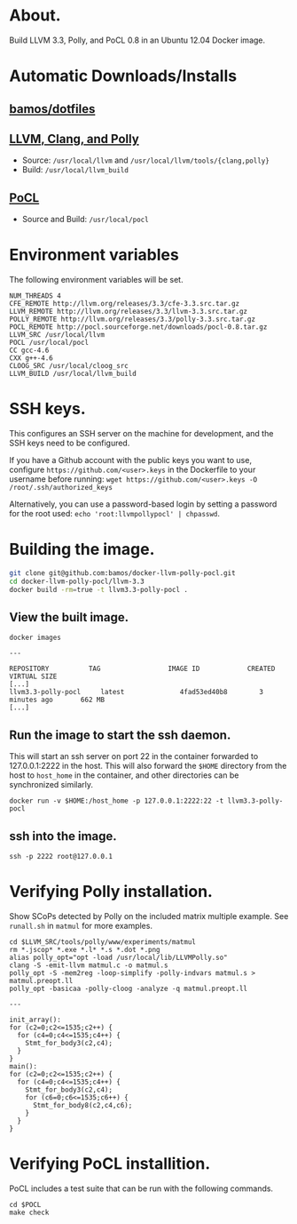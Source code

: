 # About.
Build LLVM 3.3, Polly, and PoCL 0.8 in an Ubuntu 12.04 Docker image.

# Automatic Downloads/Installs
## [bamos/dotfiles](https://github.com/bamos/dotfiles)

## [LLVM, Clang, and Polly](http://llvm.org/releases/download.html#3.3)
+ Source: `/usr/local/llvm` and `/usr/local/llvm/tools/{clang,polly}`
+ Build: `/usr/local/llvm_build`

## [PoCL](http://pocl.sourceforge.net/download.html)
+ Source and Build: `/usr/local/pocl`

# Environment variables
The following environment variables will be set.

```
NUM_THREADS 4
CFE_REMOTE http://llvm.org/releases/3.3/cfe-3.3.src.tar.gz
LLVM_REMOTE http://llvm.org/releases/3.3/llvm-3.3.src.tar.gz
POLLY_REMOTE http://llvm.org/releases/3.3/polly-3.3.src.tar.gz
POCL_REMOTE http://pocl.sourceforge.net/downloads/pocl-0.8.tar.gz
LLVM_SRC /usr/local/llvm
POCL /usr/local/pocl
CC gcc-4.6
CXX g++-4.6
CLOOG_SRC /usr/local/cloog_src
LLVM_BUILD /usr/local/llvm_build
```

# SSH keys.
This configures an SSH server on the machine for development,
and the SSH keys need to be configured.

If you have a Github account with the public keys you want to use,
configure `https://github.com/<user>.keys` in the Dockerfile
to your username before running:
`wget https://github.com/<user>.keys -O /root/.ssh/authorized_keys`

Alternatively, you can use a password-based login by
setting a password for the root used:
`echo 'root:llvmpollypocl' | chpasswd`.

# Building the image.

```Bash
git clone git@github.com:bamos/docker-llvm-polly-pocl.git
cd docker-llvm-polly-pocl/llvm-3.3
docker build -rm=true -t llvm3.3-polly-pocl .
```


## View the built image.

```
docker images

---

REPOSITORY          TAG                 IMAGE ID            CREATED             VIRTUAL SIZE
[...]
llvm3.3-polly-pocl     latest              4fad53ed40b8        3 minutes ago       662 MB
[...]
```

## Run the image to start the ssh daemon.

This will start an ssh server on port 22 in the container
forwarded to 127.0.0.1:2222 in the host.
This will also forward the `$HOME` directory from the host
to `host_home` in the container, and other directories
can be synchronized similarly.

```
docker run -v $HOME:/host_home -p 127.0.0.1:2222:22 -t llvm3.3-polly-pocl
```

## ssh into the image.

```
ssh -p 2222 root@127.0.0.1
```

# Verifying Polly installation.

Show SCoPs detected by Polly on the included matrix multiple example.
See `runall.sh` in `matmul` for more examples.

```
cd $LLVM_SRC/tools/polly/www/experiments/matmul
rm *.jscop* *.exe *.l* *.s *.dot *.png
alias polly_opt="opt -load /usr/local/lib/LLVMPolly.so"
clang -S -emit-llvm matmul.c -o matmul.s
polly_opt -S -mem2reg -loop-simplify -polly-indvars matmul.s > matmul.preopt.ll
polly_opt -basicaa -polly-cloog -analyze -q matmul.preopt.ll

---

init_array():
for (c2=0;c2<=1535;c2++) {
  for (c4=0;c4<=1535;c4++) {
    Stmt_for_body3(c2,c4);
  }
}
main():
for (c2=0;c2<=1535;c2++) {
  for (c4=0;c4<=1535;c4++) {
    Stmt_for_body3(c2,c4);
    for (c6=0;c6<=1535;c6++) {
      Stmt_for_body8(c2,c4,c6);
    }
  }
}
```

# Verifying PoCL installition.

PoCL includes a test suite that can be run with the following commands.

```
cd $POCL
make check
```
